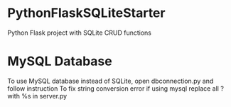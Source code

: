 # PythonFlaskSQLiteStarter

Python Flask project with SQLite CRUD functions 

# MySQL Database
To use MySQL database instead of SQLite, open dbconnection.py and  follow instruction
To fix string conversion error if using mysql replace all ? with %s in server.py